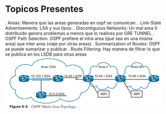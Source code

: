 # Topicos Presentes
. Areas: Manera que las areas generadas en ospf se comunican.
. Link-State Advertisements: LSA y sus tipos.
. Discontiguous Networks: Un mal area 0 distribuido genera problemas a menos que lo realices por GRE TUNNEL
. OSPF Path Selection: OSPF prefiere el intra area (que sea en una misma area) que inter area (viaje por otras areas)
. Summarization of Routes: OSPF se puede sumarizar y publicar
. Route Filtering: Hay manera de filtrar lo que se publica en los LSDB para otras areas
 ![Image Alt](https://github.com/Nigelpa74/CCNP-brief/blob/35479f397f5912056e406a0c9b2250337302fe77/Area%20Ospf.png)
